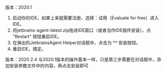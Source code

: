 
版本：2020.1
1. 启动你的IDE，如果上来就需要注册，选择：试用（Evaluate for free）进入IDE。
2. 将jetbrains-agent-latest.zip拖进IDE窗口（或者当作IDE插件安装），点 "Restart" 按钮重启IDE。
3. 在弹出的JetbrainsAgent Helper对话框中，点击为 ** 安装按钮。
4. 重启IDE，搞定。


版本：2020.2.4
与2020.1版本的操作基本一样，只是第三步需要在对话框中，添加安装参数文件中的内容，再点击安装即可

